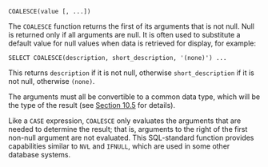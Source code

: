 ```
COALESCE(value [, ...])
```

The `COALESCE` function returns the  first of its arguments that is not null. Null is returned only if all  arguments are null. It is often used to substitute a default value for  null values when data is retrieved for display, for example:

```
SELECT COALESCE(description, short_description, '(none)') ...
```

This returns `description` if it is not null, otherwise `short_description` if it is not null, otherwise `(none)`.

The arguments must all be convertible to a common data type, which will be the type of the result (see [Section 10.5](https://www.postgresql.org/docs/current/typeconv-union-case.html) for details).

Like a `CASE` expression, `COALESCE` only evaluates the arguments that are needed to determine the result;  that is, arguments to the right of the first non-null argument are not  evaluated. This SQL-standard function provides capabilities similar to `NVL` and `IFNULL`, which are used in some other database systems.